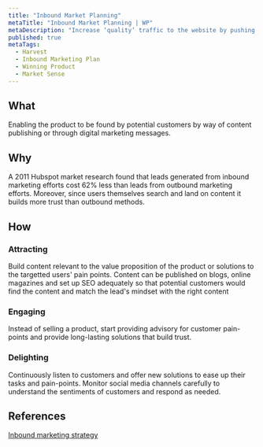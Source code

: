 ```yaml
---
title: "Inbound Market Planning"
metaTitle: "Inbound Market Planning | WP"
metaDescription: "Increase ‘quality’ traffic to the website by pushing relevant content to the right-minded people via digital marketing channels such as search engine optimization and social media. Continue to help, support and maintain a relationship with both potential and existing customers."
published: true
metaTags:
  - Harvest
  - Inbound Marketing Plan
  - Winning Product
  - Market Sense
---
```


## What

Enabling the product to be found by potential customers by way of content publishing or through digital marketing messages.

## Why

A 2011 Hubspot market research found that leads generated from inbound marketing efforts cost 62% less than leads from outbound marketing efforts. Moreover, since users themselves search and land on content it builds more trust than outbound methods.

## How

### Attracting

Build content relevant to the value proposition of the product or solutions to the targetted users' pain points. Content can be published on blogs, online magazines and set up SEO adequately so that potential customers would find the content and match the lead's mindset with the right content

### Engaging

Instead of selling a product, start providing advisory for customer pain-points and provide long-lasting solutions that build trust.

### Delighting

Continuously listen to customers and offer new solutions to ease up their tasks and pain-points. Monitor social media channels carefully to understand the sentiments of customers and respond as needed.

## References

[Inbound marketing strategy](https://www.wordstream.com/blog/ws/2015/08/25/inbound-marketing-strategy)
